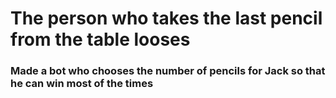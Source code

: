 # The person who takes the last pencil from the table looses
### Made a bot who chooses the number of pencils for Jack so that he can win most of the times
